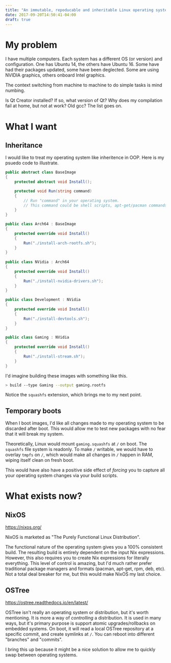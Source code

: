 ```yaml
---
title: "An immutable, repoducable and inheritable Linux operating system."
date: 2017-09-20T14:50:41-04:00
draft: true
---
```


# My problem

I have multiple computers. Each system has a different OS (or version) and configuration. One has Ubuntu 14, the others have Ubuntu 16. Some have had their packages updated, some have been deglected. Some are using NVIDIA graphics, others onboard Intel graphics.

The context switching from machine to machine to do simple tasks is mind numbing.

Is Qt Creator installed? If so, what version of Qt? Why does my compilation fail at home, but not at work? Old gcc? The list goes on.

# What I want

## Inheritance

I would like to treat my operating system like inheritence in OOP. Here is my psuedo code to illustrate.

```c#
public abstract class BaseImage
{
    protected abstract void Install();

    protected void Run(string command)
    {
        // Run "command" in your operating system.
        // This command could be shell scripts, apt-get/pacman commands, etc.
    }
}

public class Arch64 : BaseImage
{
    protected override void Install()
    {
        Run("./install-arch-rootfs.sh");
    }
}
    
public class NVidia : Arch64
{
    protected override void Install()
    {
        Run("./install-nvidia-drivers.sh");
    }
}

public class Development : NVidia
{
    protected override void Install()
    {
        Run("./install-devtools.sh");
    }
}

public class Gaming : NVidia
{
    protected override void Install()
    {
        Run("./install-stream.sh");
    }
}
```
I'd imagine building these images with something like this.

```bash
> build --type Gaming --output gaming.rootfs
```

Notice the ```squashfs``` extension, which brings me to my next point.

## Temporary boots

When I boot images, I'd like all changes made to my operating system to be discarded after boot. This would allow me to test new packages with no fear that it will break my system.

Theoretically, Linux would mount ```gaming.squashfs``` at ```/``` on boot. The ```squashfs``` file system is readonly. To make ```/``` writable, we would have to overlay ```tmpfs``` on ```/```, which would make all changes in ```/``` happen in RAM, wiping itself clean on fresh boot.

This would have also have a positive side effect of *forcing* you to capture all your operating system changes via your build scripts.

# What exists now?

## NixOS

https://nixos.org/

NixOS is marketed as "The Purely Functional Linux Distribution".

The functional nature of the operating system gives you a 100% consistent build. The resulting build is entirely dependent on the input Nix expressions. However, this also requires you to create Nix expressions for literally everything. This level of control is amazing, but I'd much rather prefer traditional package managers and formats (pacman, apt-get, rpm, deb, etc). Not a total deal breaker for me, but this would make NixOS my last choice.

## OSTree

https://ostree.readthedocs.io/en/latest/

OSTree isn't really an operating system or distribution, but it's worth mentioning. It is more a way of *controlling* a distribution. It is used in many ways, but it's primary purpose is support atomic upgrades/rollbacks on embedded systems. On boot, it will read a local OSTree repository at a specific commit, and create symlinks at ```/```. You can reboot into different "branches" and "commits".

I bring this up because it might be a nice solution to allow me to quickly swap between operating systems.